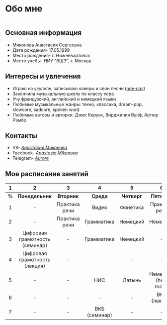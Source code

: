 # Обо мне
![]()
## Основная информация
* Миконова Анастасия Сергеевна
* Дата рождения- 17.05.1999
* Место рождения- г. Нижневартовск
* Место учебы- НИУ "ВШЭ", г. Москва
## Интересы и увлечения
* Играю на укулеле, записываю каверы и свои песни ([*nay-nay*](https://m.vk.com/naynayclub))
* Закончила музыкальную школу по классу хора
* Учу французский, английский и немецкий языки
* Любимые музыкальные жанры: техно, классика, dream-pop, slowcore, sadcore, spoken word
* Любимые авторы и авторки: Джек Керуак, Вирджиния Вулф, Артюр Рэмбо
## Контакты
* VK- [*Анастасия Миконова*](https://m.vk.com/pthtt)
* Facebook- [*Anastasia Mikonova*](https://www.facebook.com/a.mikonova)
* Telegram- [*Aurore*](https://t.me/auroredubois)
## Мое расписание занятий
1|2|3|4|5|6
:---:|:---:|:---:|:---:|:---:|:---:
**%**|**Понедельник**|**Вторник**|**Среда**|**Четверг**|**Пятница**
1|-|Практика речи|Видео|Фонетика|Практика речи
2|-|Практика речи|Грамматика|Немецкий|Немецкий
3|Цифровая грамотность (семинар)|-|Грамматика|Немецкий|-
4|Цифровая грамотность (лекция)|-||-|-
5|-|-|НИС|Латынь|Немецкий (help room)
6|-|-|-|-|ВКБ (лекция)
7|-|-|ВКБ (семинар)|-|-
